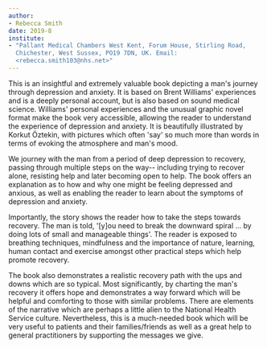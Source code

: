 ```yaml
---
author:
- Rebecca Smith
date: 2019-8
institute:
- "Pallant Medical Chambers West Kent, Forum House, Stirling Road,
  Chichester, West Sussex, PO19 7DN, UK. Email:
  <rebecca.smith103@nhs.net>"
---
```


This is an insightful and extremely valuable book depicting a man\'s
journey through depression and anxiety. It is based on Brent Williams'
experiences and is a deeply personal account, but is also based on sound
medical science. Williams\' personal experiences and the unusual graphic
novel format make the book very accessible, allowing the reader to
understand the experience of depression and anxiety. It is beautifully
illustrated by Korkut Öztekin, with pictures which often 'say' so much
more than words in terms of evoking the atmosphere and man\'s mood.

We journey with the man from a period of deep depression to recovery,
passing through multiple steps on the way-- including trying to recover
alone, resisting help and later becoming open to help. The book offers
an explanation as to how and why one might be feeling depressed and
anxious, as well as enabling the reader to learn about the symptoms of
depression and anxiety.

Importantly, the story shows the reader how to take the steps towards
recovery. The man is told, '\[y\]ou need to break the downward
spiral ... by doing lots of small and manageable things'. The reader is
exposed to breathing techniques, mindfulness and the importance of
nature, learning, human contact and exercise amongst other practical
steps which help promote recovery.

The book also demonstrates a realistic recovery path with the ups and
downs which are so typical. Most significantly, by charting the man\'s
recovery it offers hope and demonstrates a way forward which will be
helpful and comforting to those with similar problems. There are
elements of the narrative which are perhaps a little alien to the
National Health Service culture. Nevertheless, this is a much-needed
book which will be very useful to patients and their families/friends as
well as a great help to general practitioners by supporting the messages
we give.
